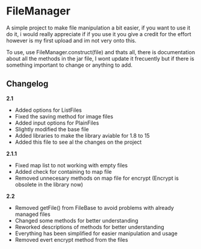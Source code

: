 # FileManager
A simple project to make file manipulation a bit easier, if you want to use it do it, i would really appreciate if if you use it you give a credit for the effort
however is my first upload and im not very onto this.

To use, use FileManager.construct(file) and thats all, there is documentation about all the methods in the jar file, I wont update it frecuently but if there is
something important to change or anything to add.

## Changelog
**2.1**
* Added options for ListFiles
* Fixed the saving method for image files
* Added input options for PlainFiles
* Slightly modified the base file
* Added libraries to make the library aviable for 1.8 to 15
* Added this file to see al the changes on the project

**2.1.1**
* Fixed map list to not working with empty files
* Added check for containing to map file
* Removed unnecesary methods on map file for encrypt (Encrypt is obsolete in the library now)

**2.2**
* Removed getFile() from FileBase to avoid problems with already managed files
* Changed some methods for better understanding
* Reworked descriptions of methods for better understanding
* Everything has been simplified for easier manipulation and usage
* Removed evert encrypt method from the files
